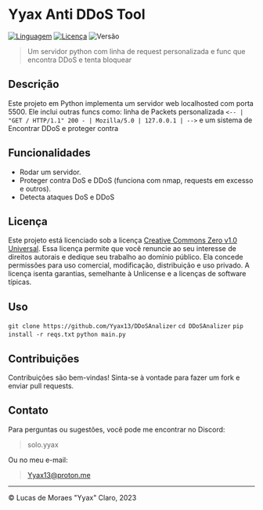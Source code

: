 # Yyax Anti DDoS Tool
[![Linguagem](https://img.shields.io/badge/linguagem-Python-red.svg)](https://www.python.org/)
[![Licença](https://img.shields.io/badge/licença-CC0-red.svg)](http://creativecommons.org/publicdomain/zero/1.0/)
![Versão](https://img.shields.io/badge/versão-1.0.0-red.svg)

> Um servidor python com linha de request personalizada e func que encontra DDoS e tenta bloquear

## Descrição

Este projeto em Python implementa um servidor web localhosted com porta 5500. Ele inclui outras funcs como: linha de Packets personalizada `<-- | "GET / HTTP/1.1" 200 - | Mozilla/5.0 | 127.0.0.1 | -->` e um sistema de Encontrar DDoS e proteger contra

## Funcionalidades

- Rodar um servidor.
- Proteger contra DoS e DDoS (funciona com nmap, requests em excesso e outros).
- Detecta ataques DoS e DDoS

## Licença

Este projeto está licenciado sob a licença [Creative Commons Zero v1.0 Universal](http://creativecommons.org/publicdomain/zero/1.0/). Essa licença permite que você renuncie ao seu interesse de direitos autorais e dedique seu trabalho ao domínio público. Ela concede permissões para uso comercial, modificação, distribuição e uso privado. A licença isenta garantias, semelhante à Unlicense e a licenças de software típicas.

## Uso

`git clone https://github.com/Yyax13/DDoSAnalizer`
`cd DDoSAnalizer`
`pip install -r reqs.txt`
`python main.py`

## Contribuições

Contribuições são bem-vindas! Sinta-se à vontade para fazer um fork e enviar pull requests.

## Contato

Para perguntas ou sugestões, você pode me encontrar no Discord:
> solo.yyax

Ou no meu e-mail:
> Yyax13@proton.me

---
© Lucas de Moraes "Yyax" Claro, 2023
